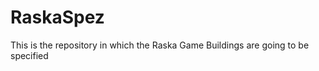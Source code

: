 RaskaSpez
=========

This is the repository in which the Raska Game Buildings are going to be specified


